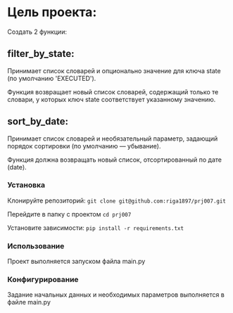 # Цель проекта:
Создать 2 функции:

## filter_by_state:
Принимает список словарей и опционально значение для ключа 
state
 (по умолчанию 'EXECUTED'). 

Функция возвращает новый список словарей, содержащий только те словари, у которых ключ 
state
 соответствует указанному значению.

## sort_by_date:
Принимает список словарей и необязательный параметр, задающий порядок сортировки (по умолчанию — убывание).

Функция должна возвращать новый список, отсортированный по дате (date).

### Установка
Клонируйте репозиторий: `git clone git@github.com:riga1897/prj007.git`

Перейдите в папку с проектом `cd prj007`

Установите зависимости: `pip install -r requirements.txt`

### Использование
Проект выполняется запуском файла main.py

### Конфигурирование

Задание начальных данных и необходимых параметров выполняется в файле main.py



